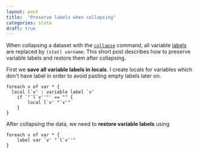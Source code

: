 ```yaml
---
layout: post
title:  "Preserve labels when collapsing"
categories: stata
draft: true
---
```


When collapsing a dataset with the [`collapse`](http://www.stata.com/help.cgi?collapse) command, all variable [labels](http://www.stata.com/help.cgi?label) are replaced by <code>(<i>stat</i>) <i>varname</i></code>. This short post describes how to preserve variable labels and restore them after collapsing.

First we **save all variable labels in locals**. I create locals for variables which don't have label in order to avoid pasting empty labels later on.

```
foreach v of var * {
  local l`v' : variable label `v'
	if `"`l`v''"' == "" {
		local l`v' "`v'"
	}
}
```

After collapsing the data, we need to **restore variable labels** using

```
foreach v of var * {
	label var `v' "`l`v''"
}
```
